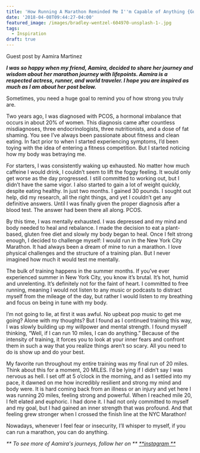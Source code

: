 ```yaml
---
title: 'How Running A Marathon Reminded Me I''m Capable of Anything {Guest Blog}'
date: '2018-04-08T09:44:27-04:00'
featured_image: /images/bradley-wentzel-604970-unsplash-1-.jpg
tags:
  - Inspiration
draft: true
---
```

Guest post by Aamira Martinez

**_I was so happy when my friend, Aamira, decided to share her journey and wisdom about her marathon journey with lifepoints. Aamira is a respected actress, runner, and world traveler. I hope you are inspired as much as I am about her post below._**

Sometimes, you need a huge goal to remind you of how strong you truly are.

Two years ago, I was diagnosed with PCOS, a hormonal imbalance that occurs in about 20% of women. This diagnosis came after countless misdiagnoses, three endocrinologists, three nutritionists, and a dose of fat shaming. You see I’ve always been passionate about fitness and clean eating. In fact prior to when I started experiencing symptoms, I’d been toying with the idea of entering a fitness competition. But I started noticing how my body was betraying me.

For starters, I was consistently waking up exhausted. No matter how much caffeine I would drink, I couldn’t seem to lift the foggy feeling. It would only get worse as the day progressed. I still committed to working out, but I didn’t have the same vigor. I also started to gain a lot of weight quickly, despite eating healthy. In just two months. I gained 30 pounds. I sought out help, did my research, all the right things, and yet I couldn’t get any definitive answers. Until I was finally given the proper diagnosis after a blood test. The answer had been there all along. PCOS.

By this time, I was mentally exhausted. I was depressed and my mind and body needed to heal and rebalance. I made the decision to eat a plant-based, gluten free diet and slowly my body began to heal. Once I felt strong enough, I decided to challenge myself: I would run in the New York City Marathon. It had always been a dream of mine to run a marathon. I love physical challenges and the structure of a training plan. But I never imagined how much it would test me mentally.

The bulk of training happens in the summer months. If you’ve ever experienced summer in New York City, you know it’s brutal. It’s hot, humid and unrelenting. It’s definitely not for the faint of heart. I committed to free running, meaning I would not listen to any music or podcasts to distract myself from the mileage of the day, but rather I would listen to my breathing and focus on being in tune with my body.

I’m not going to lie, at first it was awful. No upbeat pop music to get me going? Alone with my thoughts? But I found as I continued training this way, I was slowly building up my willpower and mental strength. I found myself thinking, “Well, if I can run 10 miles, I can do anything.” Because of the intensity of training, it forces you to look at your inner fears and confront them in such away that you realize things aren’t so scary. All you need to do is show up and do your best.

My favorite run throughout my entire training was my final run of 20 miles. Think about this for a moment, 20 MILES. I’d be lying if I didn’t say I was nervous as hell. I set off at 5 o’clock in the morning, and as I settled into my pace, it dawned on me how incredibly resilient and strong my mind and body were. It is hard coming back from an illness or an injury and yet here I was running 20 miles, feeling strong and powerful. When I reached mile 20, I felt elated and euphoric. I had done it. I had not only committed to myself and my goal, but I had gained an inner strength that was profound. And that feeling grew stronger when I crossed the finish line at the NYC Marathon!

Nowadays, whenever I feel fear or insecurity, I’ll whisper to myself, if you can run a marathon, you can do anything.

_** To see more of Aamira's journeys, follow her on **_ [_**instagram **_](https://www.instagram.com/aamiramartinez/)

